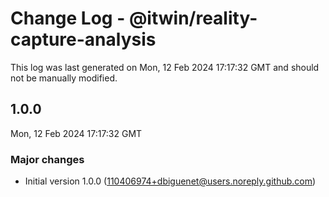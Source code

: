 # Change Log - @itwin/reality-capture-analysis

This log was last generated on Mon, 12 Feb 2024 17:17:32 GMT and should not be manually modified.

<!-- Start content -->

## 1.0.0

Mon, 12 Feb 2024 17:17:32 GMT

### Major changes

- Initial version 1.0.0 (110406974+dbiguenet@users.noreply.github.com)
